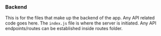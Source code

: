 ### Backend
This is for the files that make up the backend of the app. Any API related code goes here. The `index.js` file is where the server is initiated. Any API endpoints/routes can be established inside routes folder.